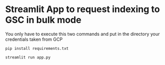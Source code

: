 # Streamlit App to request indexing to GSC in bulk mode

You only have to execute this two commands and put in the directory your credentials taken from GCP

    pip install requirements.txt
    
    streamlit run app.py